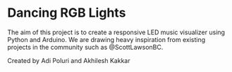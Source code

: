 # Dancing RGB Lights

The aim of this project is to create a responsive LED music visualizer using Python and Arduino. We are drawing heavy inspiration from existing projects in the community such as @ScottLawsonBC. 


Created by Adi Poluri and Akhilesh Kakkar
